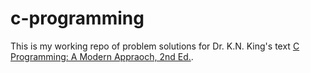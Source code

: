 # c-programming

This is my working repo of problem solutions for Dr. K.N. King's text [C Programming: A Modern Appraoch, 2nd Ed.](http://knking.com/books/c2).

